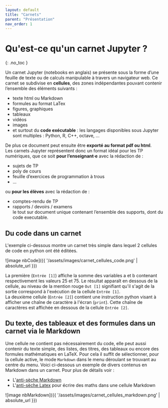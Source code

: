 ```yaml
---
layout: default
title: "Carnets"
parent: "Présentation"
nav_order: 1
---
```


# Qu'est-ce qu'un carnet Jupyter ?
{: .no_toc }

Un carnet Jupyter (notebooks en anglais) se présente sous la forme d’une feuille de texte ou de calculs manipulable à travers un navigateur web. Ce carnet se subdivise en **cellules**, des zones indépendantes pouvant contenir l’ensemble des éléments suivants :

* texte html ou Markdown
* formules au format LaTex
* figures, graphiques
* tableaux
* vidéos
* images
* et surtout du **code exécutable** : les langages disponibles sous Jupyter sont multiples : Python, R, C++, octave, …

De plus ce document peut ensuite être **exporté au format pdf ou html**.   
Les carnets Jupyter représentent donc un format idéal pour les TP numériques, que ce soit **pour l’enseignant·e** avec la rédaction de :
- sujets de TP
- poly de cours
- feuille d’exercices de programmation à trous
- ... 

ou **pour les élèves** avec la rédaction de :
- comptes-rendu de TP 
- rapports / devoirs / examens    
le tout sur document unique contenant l’ensemble des supports, dont du code executable.

## Du code dans un carnet

L'exemple ci-dessous montre un carnet très simple dans lequel 2 cellules de code en python ont été éditées.  

![image nbCode]({{ '/assets/images/carnet_cellules_code.png' | absolute_url }})
 
La première (`Entrée [1]`) affiche la somme des variables a et b contenant respectivement les valeurs 25 et 75. Le résultat apparaît en dessous de la cellule, au niveau de la mention rouge `Out [1]` signifiant qu'il s'agit de la sortie correspond à l'exécution de la cellule `Entrée [1]`.  
La deuxième cellule (`Entrée [2]`) contient une instruction python visant à afficher une chaîne de caractère à l'écran (`print`).  Cette chaîne de caractères est affichée en dessous de la cellule `Entrée [2]`.  

## Du texte, des tableaux et des formules dans un carnet via le Markdown

Une cellule ne contient pas nécessairement du code, elle peut aussi contenir du texte simple, des listes, des titres, des tableaux ou encore des formules mathématiques en LaTeX. Pour cela il suffit de sélectionner, pour la cellule active, le mode `Markdown` dans le menu déroulant se trouvant au centre du menu. Voici ci-dessous un exemple de divers contenus en Markdown dans un carnet. Pour plus de détails voir :  

* L'[anti-sèche Markdown](https://www.markdownguide.org/cheat-sheet)  
* L'[anti-sèche Latex](https://fr.wikipedia.org/wiki/Aide:Formules_TeX) pour écrire des maths dans une cellule Markdown    

![image nbMarkdown]({{ '/assets/images/carnet_cellules_markdown.png' | absolute_url }})

